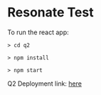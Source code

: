 # Resonate Test

To run the react app:
```linux
> cd q2

> npm install

> npm start
```
Q2 Deployment link: [here](https://resonate-test-cyan.vercel.app/)
